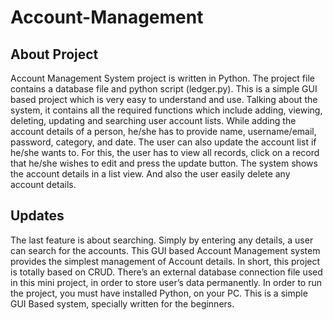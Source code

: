 # Account-Management

## About Project
Account Management System project is written in Python. The project file contains a database file and python script (ledger.py). This is a simple GUI based project which is very easy to understand and use. Talking about the system, it contains all the required functions which include adding, viewing, deleting, updating and searching user account lists. While adding the account details of a person, he/she has to provide name, username/email, password, category, and date. The user can also update the account list if he/she wants to. For this, the user has to view all records, click on a record that he/she wishes to edit and press the update button. The system shows the account details in a list view. And also the user easily delete any account details.

## Updates
The last feature is about searching. Simply by entering any details, a user can search for the accounts. This GUI based Account Management system provides the simplest management of Account details. In short, this project is totally based on CRUD. There’s an external database connection file used in this mini project, in order to store user’s data permanently. In order to run the project, you must have installed Python, on your PC. This is a simple GUI Based system, specially written for the beginners.
